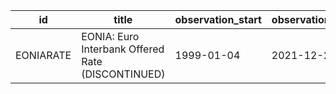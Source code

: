 | id        | title                                             | observation_start   | observation_end   |
|-----------|---------------------------------------------------|---------------------|-------------------|
| EONIARATE | EONIA: Euro Interbank Offered Rate (DISCONTINUED) | 1999-01-04          | 2021-12-29        |